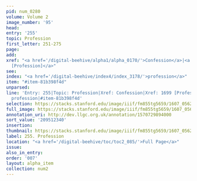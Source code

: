 ```yaml
---
pid: num_0280
volume: Volume 2
image_number: '95'
head:
entry: '255'
topic: Profession
first_letter: 251-275
page:
add:
xref: "<a href='/digital-beehive/alpha1/alpha_0170/'>Confession</a>|<a href='/digital-beehive/num7/num_2622/'>1699
  [Profession]</a>"
see:
index: "<a href='/digital-beehive/index4/index_3178/'>profession</a>"
item: "#item-81b398f4d"
unparsed:
line: 'Entry: 255|Topic: Profession|Xref: Confession|Xref: 1699 [Profession]|Index:
  profession|#item-81b398f4d'
selection: https://stacks.stanford.edu/image/iiif/fm855tg5659/1607_0562/255,2340,3078,829/full/0/default.jpg
full_image: https://stacks.stanford.edu/image/iiif/fm855tg5659/1607_0562/full/full/0/default.jpg
annotation_uri: http://dev.llgc.org.uk/annotation/1570729894000
sort_value: '209512340'
insertion:
thumbnail: https://stacks.stanford.edu/image/iiif/fm855tg5659/1607_0562/255,2340,600,180/250,/0/default.jpg
label: 255. Profession
location: "<a href='/digital-beehive/toc/toc2_085/'>Full Page</a>"
issue:
also_in_entry:
order: '007'
layout: alpha_item
collection: num2
---
```

